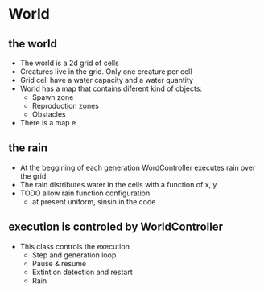# World

## the world 
- The world is a 2d grid of cells
- Creatures live in the grid. Only one creature per cell
- Grid cell have a water capacity and a water quantity 
- World has a map that contains diferent kind of objects:
    - Spawn zone
    - Reproduction zones
    - Obstacles
- There is a map e
    

## the rain 
- At the beggining of each generation WordController executes rain over the grid
- The rain distributes water in the cells with a function of x, y
- TODO allow rain function configuration
    - at present uniform, sinsin in the code


## execution is controled by WorldController 
- This class controls the execution
    - Step and generation loop
    - Pause & resume
    - Extintion detection and restart
    - Rain






